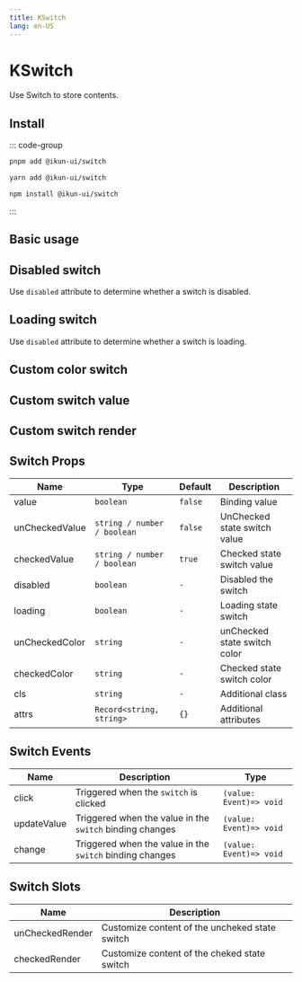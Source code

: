 ```yaml
---
title: KSwitch
lang: en-US
---
```


# KSwitch

Use Switch to store contents.

## Install

::: code-group

```bash [pnpm]
pnpm add @ikun-ui/switch
```

```bash [yarn]
yarn add @ikun-ui/switch
```

```bash [npm]
npm install @ikun-ui/switch
```

:::

## Basic usage

<demo src="switch/basic.svelte" github="Switch"></demo>

## Disabled switch

Use `disabled` attribute to determine whether a switch is disabled.

<demo src="switch/disabled.svelte" github="Switch"></demo>

## Loading switch

Use `disabled` attribute to determine whether a switch is loading.

<demo src="switch/loading.svelte" github="Switch"></demo>

## Custom color switch

<demo src="switch/color.svelte" github="Switch"></demo>

## Custom switch value

<demo src="switch/value.svelte" github="Switch"></demo>

## Custom switch render

<demo src="switch/render.svelte" github="Switch"></demo>

## Switch Props

| Name           | Type                        | Default | Description                  |
| -------------- | --------------------------- | ------- | ---------------------------- |
| value          | `boolean`                   | `false` | Binding value                |
| unCheckedValue | `string / number / boolean` | `false` | UnChecked state switch value |
| checkedValue   | `string / number / boolean` | `true`  | Checked state switch value   |
| disabled       | `boolean`                   | `-`     | Disabled the switch          |
| loading        | `boolean`                   | `-`     | Loading state switch         |
| unCheckedColor | `string`                    | `-`     | unChecked state switch color |
| checkedColor   | `string`                    | `-`     | Checked state switch color   |
| cls            | `string`                    | `-`     | Additional class             |
| attrs          | `Record<string, string>`    | `{}`    | Additional attributes        |

## Switch Events

| Name        | Description                                              | Type                    |
| ----------- | -------------------------------------------------------- | ----------------------- |
| click       | Triggered when the `switch` is clicked                   | `(value: Event)=> void` |
| updateValue | Triggered when the value in the `switch` binding changes | `(value: Event)=> void` |
| change      | Triggered when the value in the `switch` binding changes | `(value: Event)=> void` |

## Switch Slots

| Name            | Description                                    |
| --------------- | ---------------------------------------------- |
| unCheckedRender | Customize content of the uncheked state switch |
| checkedRender   | Customize content of the cheked state switch   |
